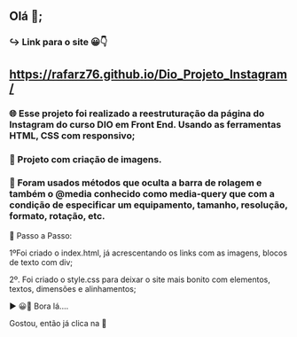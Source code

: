 ## Olá 👋;

### ↪ Link para o site 😀👇
## https://rafarz76.github.io/Dio_Projeto_Instagram/

### 🌐 Esse projeto foi realizado a reestruturação da página do Instagram do curso DIO em Front End. Usando as ferramentas HTML,  CSS com responsivo;

### 🔵 Projeto com criação de imagens.

### 🔵 Foram usados métodos que oculta a barra de rolagem e também o @media conhecido como media-query que com a condição de especificar um equipamento, tamanho, resolução, formato, rotação, etc.

🚀 Passo a Passo:

1ºFoi criado o index.html, já acrescentando os links com as imagens, blocos de texto com div;

2º. Foi criado o style.css para deixar o site mais bonito com elementos, textos, dimensões e alinhamentos;

▶ 😀👀 Bora lá....

Gostou, então já clica na 🌟
